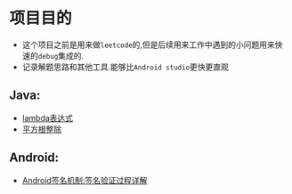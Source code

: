 # 项目目的
- 这个项目之前是用来做`leetcode`的,但是后续用来工作中遇到的小问题用来快速的`debug`集成的.
- 记录解题思路和其他工具.能够比`Android studio`更快更直观

## Java:
- [lambda表达式](http://www.importnew.com/16436.html)
- [平方根整除](https://en.wikipedia.org/wiki/Integer_square_root#Using_only_integer_division)

## Android:
- [Android签名机制:签名验证过程详解](http://blog.csdn.net/jiangwei0910410003/article/details/50443505)
